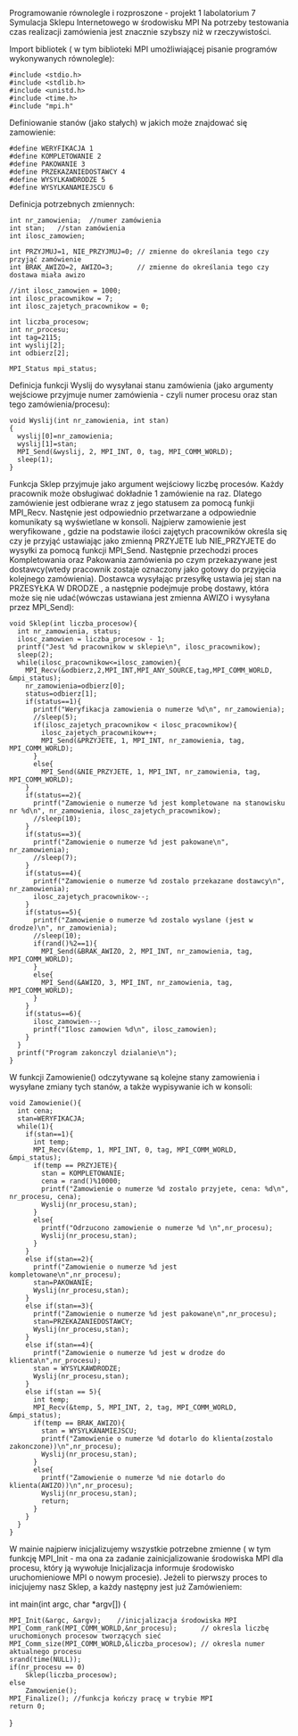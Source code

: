 Programowanie równolegle i rozproszone - projekt 1 labolatorium 7 Symulacja Sklepu Internetowego w środowisku MPI
Na potrzeby testowania czas realizacji zamówienia jest znacznie szybszy niż w rzeczywistości.

Import bibliotek ( w tym biblioteki MPI umożliwiającej pisanie programów wykonywanych równolegle):

    #include <stdio.h>
    #include <stdlib.h>
    #include <unistd.h>
    #include <time.h>
    #include "mpi.h"
  
Definiowanie stanów (jako stałych) w jakich może znajdować się zamowienie:

    #define WERYFIKACJA 1
    #define KOMPLETOWANIE 2
    #define PAKOWANIE 3
    #define PRZEKAZANIEDOSTAWCY 4
    #define WYSYLKAWDRODZE 5
    #define WYSYLKANAMIEJSCU 6
  
Definicja potrzebnych zmiennych:

    int nr_zamowienia;	//numer zamówienia
    int stan;	//stan zamówienia
    int ilosc_zamowien;

    int PRZYJMUJ=1, NIE_PRZYJMUJ=0; // zmienne do określania tego czy przyjąć zamówienie
    int BRAK_AWIZO=2, AWIZO=3;      // zmienne do określania tego czy dostawa miała awizo

    //int ilosc_zamowien = 1000;
    int ilosc_pracownikow = 7;
    int ilosc_zajetych_pracownikow = 0;

    int liczba_procesow;
    int nr_procesu;
    int tag=2115;
    int wyslij[2];
    int odbierz[2];

    MPI_Status mpi_status;

Definicja funkcji Wyslij do wysyłanai stanu zamówienia (jako argumenty wejściowe przyjmuje numer zamówienia - czyli numer procesu oraz stan tego zamówienia/procesu):

    void Wyslij(int nr_zamowienia, int stan)
    {
      wyslij[0]=nr_zamowienia;
      wyslij[1]=stan;
      MPI_Send(&wyslij, 2, MPI_INT, 0, tag, MPI_COMM_WORLD);
      sleep(1);
    }

Funkcja Sklep przyjmuje jako argument wejściowy liczbę procesów. Każdy pracownik może obsługiwać dokładnie 1 zamówienie na raz. Dlatego zamówienie jest odbierane wraz z jego statusem za pomocą funkji MPI_Recv. Nastęnie jest odpowiednio przetwarzane a odpowiednie komunikaty są wyświetlane w konsoli. Najpierw zamowienie jest weryfikowane , gdzie na podstawie ilości zajętych pracowników określa się czy je przyjąć ustawiając jako zmienną PRZYJETE lub NIE_PRZYJETE do wysyłki za pomocą funkcji MPI_Send. Następnie przechodzi proces Kompletowania oraz Pakowania zamówienia po czym przekazywane jest dostawcy(wtedy pracownik zostaje oznaczony jako gotowy do przyjęcia kolejnego zamówienia). Dostawca wysyłając przesyłkę ustawia jej stan na PRZESYŁKA W DRODZE , a następnie podejmuje probę dostawy, która może się nie udać(wówczas ustawiana jest zmienna AWIZO i wysyłana przez MPI_Send):

    void Sklep(int liczba_procesow){
      int nr_zamowienia, status;
      ilosc_zamowien = liczba_procesow - 1;
      printf("Jest %d pracownikow w sklepie\n", ilosc_pracownikow);
      sleep(2);
      while(ilosc_pracownikow<=ilosc_zamowien){
        MPI_Recv(&odbierz,2,MPI_INT,MPI_ANY_SOURCE,tag,MPI_COMM_WORLD, &mpi_status);
        nr_zamowienia=odbierz[0];
        status=odbierz[1];
        if(status==1){
          printf("Weryfikacja zamowienia o numerze %d\n", nr_zamowienia);
          //sleep(5);
          if(ilosc_zajetych_pracownikow < ilosc_pracownikow){
            ilosc_zajetych_pracownikow++;
            MPI_Send(&PRZYJETE, 1, MPI_INT, nr_zamowienia, tag, MPI_COMM_WORLD);
          }
          else{
            MPI_Send(&NIE_PRZYJETE, 1, MPI_INT, nr_zamowienia, tag, MPI_COMM_WORLD);
        }
        if(status==2){
          printf("Zamowienie o numerze %d jest kompletowane na stanowisku nr %d\n", nr_zamowienia, ilosc_zajetych_pracownikow);
          //sleep(10);
        }
        if(status==3){
          printf("Zamowienie o numerze %d jest pakowane\n", nr_zamowienia);
          //sleep(7);
        }
        if(status==4){
          printf("Zamowienie o numerze %d zostalo przekazane dostawcy\n", nr_zamowienia);
          ilosc_zajetych_pracownikow--;
        }
        if(status==5){
          printf("Zamowienie o numerze %d zostalo wyslane (jest w drodze)\n", nr_zamowienia);
          //sleep(10);
          if(rand()%2==1){
            MPI_Send(&BRAK_AWIZO, 2, MPI_INT, nr_zamowienia, tag, MPI_COMM_WORLD);
          }
          else{
            MPI_Send(&AWIZO, 3, MPI_INT, nr_zamowienia, tag, MPI_COMM_WORLD);
          }
        }
        if(status==6){
          ilosc_zamowien--;
          printf("Ilosc zamowien %d\n", ilosc_zamowien);
        }
      }
      printf("Program zakonczyl dzialanie\n");
    }

W funkcji Zamowienie() odczytywane są kolejne stany zamowienia i wysyłane zmiany tych stanów, a także wypisywanie ich w konsoli:

    void Zamowienie(){
      int cena;
      stan=WERYFIKACJA;
      while(1){
        if(stan==1){
          int temp;
          MPI_Recv(&temp, 1, MPI_INT, 0, tag, MPI_COMM_WORLD, &mpi_status);
          if(temp == PRZYJETE){
            stan = KOMPLETOWANIE;
            cena = rand()%10000;
            printf("Zamowienie o numerze %d zostalo przyjete, cena: %d\n", nr_procesu, cena);
            Wyslij(nr_procesu,stan);
          }
          else{
            printf("Odrzucono zamowienie o numerze %d \n",nr_procesu);
            Wyslij(nr_procesu,stan);
          }
        }
        else if(stan==2){
          printf("Zamowienie o numerze %d jest kompletowane\n",nr_procesu);
          stan=PAKOWANIE;
          Wyslij(nr_procesu,stan);
        }
        else if(stan==3){
          printf("Zamowienie o numerze %d jest pakowane\n",nr_procesu);
          stan=PRZEKAZANIEDOSTAWCY;
          Wyslij(nr_procesu,stan);
        }
        else if(stan==4){
          printf("Zamowienie o numerze %d jest w drodze do klienta\n",nr_procesu);
          stan = WYSYLKAWDRODZE;
          Wyslij(nr_procesu,stan);
        }
        else if(stan == 5){
          int temp;
          MPI_Recv(&temp, 5, MPI_INT, 2, tag, MPI_COMM_WORLD, &mpi_status);
          if(temp == BRAK_AWIZO){
            stan = WYSYLKANAMIEJSCU;
            printf("Zamowienie o numerze %d dotarlo do klienta(zostalo zakonczone))\n",nr_procesu);
            Wyslij(nr_procesu,stan);
          }
          else{
            printf("Zamowienie o numerze %d nie dotarlo do klienta(AWIZO))\n",nr_procesu);
            Wyslij(nr_procesu,stan);
            return;
          }
        }
      }
    }

W mainie najpierw inicjalizujemy wszystkie potrzebne zmienne ( w tym funkcję MPI_Init - ma ona za zadanie zainicjalizowanie środowiska MPI dla procesu, który ją wywołuje Inicjalizacja informuje środowisko uruchomieniowe MPI o nowym procesie). Jeżeli to pierwszy proces to inicjujemy nasz Sklep, a każdy następny jest już Zamówieniem:


int main(int argc, char *argv[]) {
	
	MPI_Init(&argc, &argv);    //inicjalizacja środowiska MPI
	MPI_Comm_rank(MPI_COMM_WORLD,&nr_procesu);      // okresla liczbę uruchomionych procesow tworzących sieć
	MPI_Comm_size(MPI_COMM_WORLD,&liczba_procesow); // okresla numer aktualnego procesu
	srand(time(NULL));
	if(nr_procesu == 0)
		Sklep(liczba_procesow);
	else 
		Zamowienie();
	MPI_Finalize(); //funkcja kończy pracę w trybie MPI
	return 0;
	
}

